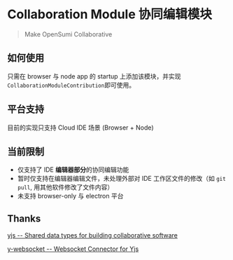 # Collaboration Module 协同编辑模块

> Make OpenSumi Collaborative

## 如何使用

只需在 browser 与 node app 的 startup 上添加该模块，并实现`CollaborationModuleContribution`即可使用。

## 平台支持

目前的实现只支持 Cloud IDE 场景 (Browser + Node)

## 当前限制

- 仅支持了 IDE **编辑器部分**的协同编辑功能
- 暂时仅支持在编辑器编辑文件，未处理外部对 IDE 工作区文件的修改（如 `git pull`, 用其他软件修改了文件内容）
- 未支持 browser-only 与 electron 平台

## Thanks

[yjs -- Shared data types for building collaborative software](https://github.com/yjs/yjs)

[y-websocket -- Websocket Connector for Yjs](https://github.com/yjs/y-websocket)
